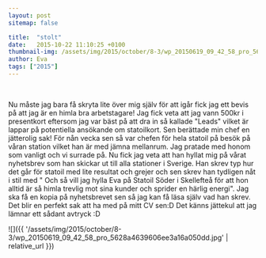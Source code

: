 ```yaml
---
layout: post
sitemap: false

title:  "stolt"
date:   2015-10-22 11:10:25 +0100
thumbnail-img: /assets/img/2015/october/8-3/wp_20150619_09_42_58_pro_5628a4639606ee3a16a050dd.jpg
author: Eva
tags: ["2015"]
---
```


 




Nu måste jag bara få skryta lite över mig själv för att igår fick jag ett bevis på att jag är en himla bra arbetstagare! Jag fick veta att jag vann 500kr i presentkort eftersom jag var bäst på att dra in så kallade "Leads" vilket är lappar på potentiella ansökande om statoilkort. Sen berättade min chef en jätterolig sak! För nån vecka sen så var chefen för hela statoil på besök på våran station vilket han är med jämna mellanrum. Jag pratade med honom som vanligt och vi surrade på. Nu fick jag veta att han hyllat mig på vårat nyhetsbrev som han skickar ut till alla stationer i Sverige. Han skrev typ hur det går för statoil med lite resultat och grejer och sen skrev han tydligen nåt i stil med " Och så vill jag hylla Eva på Statoil Söder i Skellefteå för att hon alltid är så himla trevlig mot sina kunder och sprider en härlig energi". Jag ska få en kopia på nyhetsbrevet sen så jag kan få läsa själv vad han skrev. Det blir en perfekt sak att ha med på mitt CV sen:D Det känns jättekul att jag lämnar ett sådant avtryck :D

![]({{ '/assets/img/2015/october/8-3/wp_20150619_09_42_58_pro_5628a4639606ee3a16a050dd.jpg'  | relative_url }})

